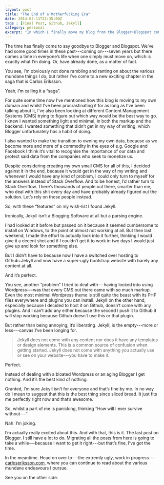```yaml
---
layout: post
title: "The End of a Motherfucking Era"
date: 2014-03-11T22:35:00Z
tags : [Final Post, Github, Jekyll]
category: personal
excerpt: "In which I finally move my blog from the Blogger+Blogspot combo to Github+Jekyll."
---
```

The time has finally come to say goodbye to Blogger and Blogspot. We’ve had some good times in these past---coming on---seven years but there comes a time in everyone’s life when one simply must move on, which is exactly what I’m doing. Or, have already done, as a matter of fact.

You see, I’m obviously not done rambling and ranting on about the various mundane things I do, but rather I’ve come to a new exciting chapter in the saga that is Carlos Eriksson.

Yeah, I’m calling it a “saga”.

For quite some time now I’ve mentioned how this blog is moving to my own domain and whilst I’ve been procrastinating it for as long as I’ve been talking about it, I’ve also been looking at different Content Management Systems (CMS) trying to figure out which way would be the best way to go. I knew I wanted something light and minimal, in both the markup and the backend. I wanted something that didn’t get in my way of writing, which Blogger unfortunately has a habit of doing.

I also wanted to make the transition to owning my own data, because as we become more and more of a commodity in the eyes of e.g. Google and Facebook I think it’s vital to recognise the importance of our data and protect said data from the companies who seek to monetize us.

Despite considering creating my own small CMS for all of this, I decided against it in the end, because it would get in the way of my writing and whenever I would have any kind of problem, I could only turn to myself for the answers instead of Stack Overflow. And to be honest, I’d rather turn to Stack Overflow. There’s thousands of people out there, smarter than me, who deal with this shit every day and have probably already figured out the solution. Let’s rely on those people instead.

So, with these “features” on my wish-list I found Jekyll.

Ironically, Jekyll isn’t a Blogging Software at all but a parsing engine.

I had looked at it before but passed on it because it seemed cumbersome to install on Windows, to the point of almost not working at all. But then last weekend, I made the effort to actually look into it further, thinking I would give it a decent shot and if I couldn’t get it to work in two days I would just give up and look for something else.

But I didn’t have to because now I have a switched over hosting to Github+Jekyll and now have a super-ugly bootstrap website with barely any content at all.

And it’s perfect.

You see, another “problem” I tried to deal with---having looked into using Wordpress---was that every CMS out there came with so much markup. Even the most minimal Wordpress theme is still quite the beast with its PHP files everywhere and plugins you can install. Jekyll on the other hand, especially because I decided to host it on Github, doesn’t come with any plugins. And I can’t add any either because the second I push it to Github it will stop working because Github doesn’t use this or that plugin.

But rather than being annoying, it’s liberating. Jekyll, is the empty---more or less---canvas I’ve been longing for.

> Jekyll does not come with any content nor does it have any templates or design elements. This is a common source of confusion when getting started. Jekyll does not come with anything you actually use or see on your website---you have to make it.

Perfect.

Instead of dealing with a bloated Wordpress or an aging Blogger I get nothing. And it’s the best kind of nothing.

Granted, I’m sure Jekyll isn’t for everyone and that’s fine by me. In no way do I mean to suggest that this is the best thing since sliced bread. It just fits me perfectly right now and that’s awesome.

So, whilst a part of me is panicking, thinking “How will I ever survive without---“

Nah. I’m joking.

I’m actually really excited about this. And with that, this is it. The last post on Blogger. I still have a lot to do. Migrating all the posts from here is going to take a while---because I want to get it right---but that’s fine, I’ve got the time.

In the meantime. Head on over to---the extremly ugly, work in progress---[carloseriksson.com][carlos], where you can continue to read about the various mundane endeavours I pursue.

See you on the other side.

[carlos]: http://carloseriksson.com/